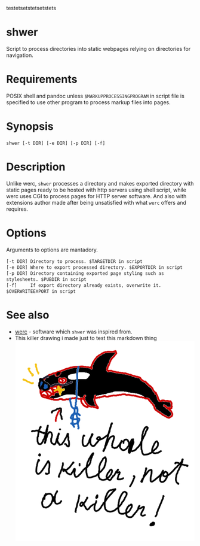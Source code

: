 testetsetstetsetstets

# shwer
Script to process directories into static webpages relying on directories for navigation.

# Requirements
POSIX shell and pandoc unless `$MARKUPPROCESSINGPROGRAM` in script file is specified to use other program to process markup files into pages.

# Synopsis
```
shwer [-t DIR] [-e DIR] [-p DIR] [-f]
```

# Description
Unlike werc, `shwer` processes a directory and makes exported directory with static pages ready to be hosted with http servers using shell script, while werc uses CGI to process pages for HTTP server software.
And also with extensions author made after being unsatisfied with what `werc` offers and requires. 

# Options
Arguments to options are mantadory.
```
[-t DIR] Directory to process. $TARGETDIR in script
[-e DIR] Where to export processed directory. $EXPORTDIR in script
[-p DIR] Directory containing exported page styling such as stylesheets. $PUBDIR in script
[-f]     If export directory already exists, overwrite it. $OVERWRITEEXPORT in script
```

# See also
* [werc](http://werc.cat-v.org/) - software which `shwer` was inspired from.
* This killer drawing i made just to test this markdown thing ![cool photo](killerwhale.png)
